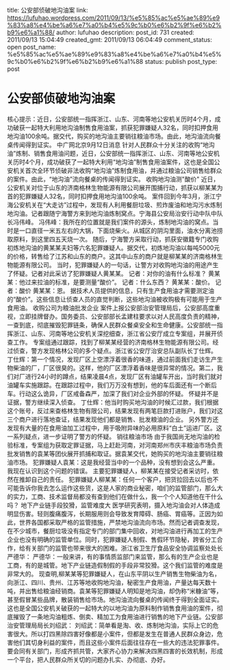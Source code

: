 title: 公安部侦破地沟油案
link: https://lufuhao.wordpress.com/2011/09/13/%e5%85%ac%e5%ae%89%e9%83%a8%e4%be%a6%e7%a0%b4%e5%9c%b0%e6%b2%9f%e6%b2%b9%e6%a1%88/
author: lufuhao
description: 
post_id: 731
created: 2011/09/13 15:04:49
created_gmt: 2011/09/13 06:04:49
comment_status: open
post_name: %e5%85%ac%e5%ae%89%e9%83%a8%e4%be%a6%e7%a0%b4%e5%9c%b0%e6%b2%9f%e6%b2%b9%e6%a1%88
status: publish
post_type: post

# 公安部侦破地沟油案

核心提示：近日，公安部统一指挥浙江、山东、河南等地公安机关历时4个月，成功破获一起特大利用地沟油制售食用油案，抓获犯罪嫌疑人32名，同时扣押食用地沟油100余吨。据交代，购买的地沟油主要销往粮油市场。由此，地沟油流向餐桌传闻得到证实。 中广网北京9月12日消息 针对人民群众十分关注的收购“地沟油”炼制、销售食用油问题，近日，公安部统一指挥浙江、山东、河南等地公安机关历时4个月，成功破获了一起特大利用“地沟油”制售食用油案件，这也是全国公安机关首次全环节侦破非法收购“地沟油”炼制食用油，并通过粮油公司销售给群众的案件。由此，“地沟油”流向餐桌的传闻得到证实。 收购地沟油测"酸价" 近日，公安机关对位于山东的济南格林生物能源有限公司展开围捕行动，抓获以柳某某为首的犯罪嫌疑人32名，同时扣押食用地沟油100余吨。 案件回到今年3月，浙江宁海公安机关在“大走访”过程中，发现有人利用餐厨垃圾、煎炸废油和地沟污水炼制地沟油。记者跟随宁海警方来到地沟油炼制窝点。宁海县公安局治安行动中队中队长冯伟峰。 冯伟峰：我所在的位置就是我们案件的源头，炼制地沟油的窝点。当时是一口直径一米五左右的大锅，下面烧柴火。从城区的阴沟里面，油水分离池捞取原料，到这里四五天烧一次。 随后，宁海警方采取行动，抓获安徽籍专门收购初炼地沟油的黄某某夫妇等六名犯罪嫌疑人。据交代，初炼地沟油以每吨5000元的价格，转售给了江苏和山东的商户。这其中山东的商户就是柳某某的济南格林生物能源有限公司。 当时，犯罪嫌疑人的一句话，让警方对收购地沟油的用途产生了怀疑。记者对此采访了犯罪嫌疑人黄某某。 记者：对你的油有什么标准？ 黄某某：他过来拉油的标准，是要测量“酸价”。 记者：什么东西？ 黄某某：酸价。 记者：酸价 黄某某：恩。 据技术人员提供的信息，只有生产食用油才需要测定油的“酸价”。这些信息让侦查人员的直觉判断，这些地沟油被收购极有可能用于生产食用油。 收购公司为粮油批发企业 案件上报公安部治安管理局后，公安部高度重视，立即挂牌督办。国务委员、公安部部长孟建柱要求以对人民高度负责的精神，一查到底，彻底摧毁犯罪链条，确保人民群众餐桌安全和生命健康。公安部统一指挥浙江、山东、河南等地公安机关深挖细查，浙江省公安厅成立专案组，并展开侦查工作。 专案组通过跟踪，找到了柳某某经营的济南格林生物能源有限公司。经过侦查，警方发现格林公司的多个疑点。浙江省公安厅治安总队副队长丁仕辉。 丁仕辉：第一个情况，发现厂区上空漂浮着很香的味道，通过前面我们走访生产生物柴油的厂，厂区很臭的。这样，他的厂区漂浮着香味是很异常的情况。第二，我们对厂进行24小时的蹲点，结果凌晨4点，发现厂区有油罐车开出，当时我们就对油罐车实施跟踪。在跟踪过程中，我们万万没有想到，他的车后面还有一个断后车。行动这么诡异，厂区戒备森严，加深了我们对企业外部的怀疑。 怀疑并不是证据，警方继续深入侦查。 丁仕辉：他当时购买地沟油的时候汇过款，我们根据这个账号，反过来查格林生物有限公司，结果发现有两笔巨款打进账户，我们对这三个商户进行落地查证，结果发现他们都是销售、批发粮油的企业。 另外警方还发现有大量的在食用油加工过程中，用于吸附异味的必用原料“白土”运进厂区。这一系列疑点，进一步证明了警方的怀疑。 销往粮油市场 由于我国尚无地沟油的检验标准，专案组为获取定罪证据，马上赶赴河南，对河南郑州市庆丰粮油市场负责批发销售的袁某等团伙展开抓捕和取证。据袁某交代，她购买的地沟油主要销往粮油市场。 犯罪嫌疑人袁某：这是我经营当中的一个品种，没有想到会这么严重。我现在认识到这个问题的错误。 主要犯罪嫌疑人，柳某某在接受记者采访时，依然在推卸自己的责任。 犯罪嫌疑人柳某某：任何一个客户，把货拉回去以后也不可能告诉你我去怎么运作这些货，这是人家的商业秘密，咱们的监管部门，那么大的实力，工商、技术监督局都没有查到他们在做什么，我一个个人知道他在干什么吗？ 地下产业链手段狡猾，监管难度大 医学研究表明，摄入地沟油会对人体造成明显伤害。轻则腹痛腹泻，长期服用则会导致发育障碍、肠癌、胃癌等。正因为如此，世界各国都采取严格的监管措施，严禁地沟油流向市场。然而记者调查发现，在不少城市，餐厨垃圾没有指定专门的部门集中回收，对地沟油进行再加工的生产企业也没有明确的监管单位。同时，犯罪嫌疑人制假、售假环节隐秘，跨省分工合作，给有关部门的监管也带来很大的困难。浙江省卫生厅食品安全协调监察处处长严德华： 严德华：一般来讲，有的事情质监部门来监管，那么有的生产企业也是工商，有的是城管。地下产业链造假制假的手段非常狡猾。这个我们监管的难度是非常大的。 现查明,柳某某等犯罪嫌疑人，在山东平阴以生产销售生物柴油为名，向浙江、四川、贵州、江苏等地收购地沟油，秘密生产食用油，产量达每天数十吨，并出售给粮油经销商。袁某等犯罪嫌疑人明知是地沟油，却伪称“米糠油”等，甚至假冒某些品牌，散装销售给市场。地沟油流向餐桌的传闻终于得到全面证实。这也是全国公安机关破获的一起特大的以地沟油为原料制作销售食用油的案件，彻底摧毁了一条地沟油粗炼、倒卖、精加工为食用油进行销售的地下产业链。公安部治安管理局局长刘绍武： 刘绍武：简单看是淘、收、炼制地沟油，实际上它的危害很大。所以打四黑除四害好像都是小案件，但都是发生在普通人民群众身边，危害他们其切身利益的案件，而且这些小案件后面往往存在一些大的违法犯罪事件。要会同有关部门，形成齐抓共管，大家齐心协力来解决四黑四害的长效机制，形成一个平台，把人民群众所关切的问题办扎实、办彻底、办好。